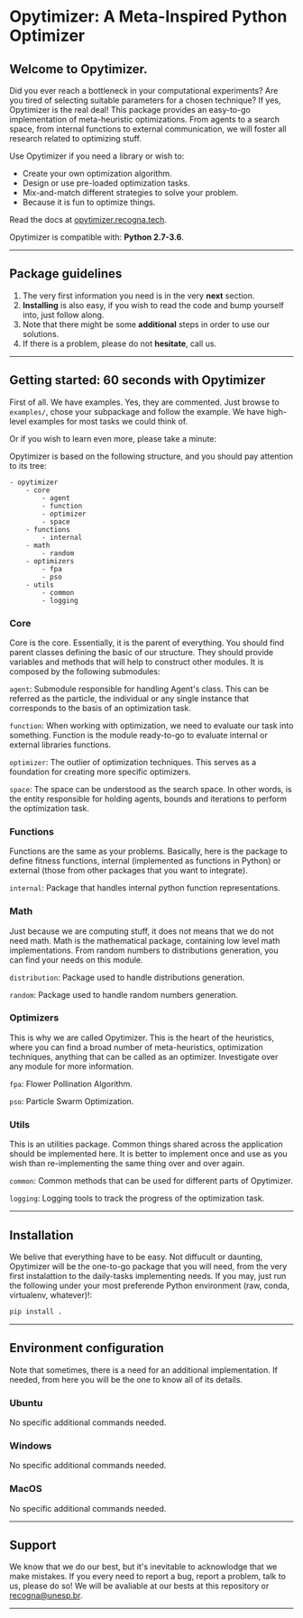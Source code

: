 # Opytimizer: A Meta-Inspired Python Optimizer

## Welcome to Opytimizer.
Did you ever reach a bottleneck in your computational experiments? Are you tired of selecting suitable parameters for a chosen technique? If yes, Opytimizer is the real deal! This package provides an easy-to-go implementation of meta-heuristic optimizations. From agents to a search space, from internal functions to external communication, we will foster all research related to optimizing stuff.

Use Opytimizer if you need a library or wish to:
* Create your own optimization algorithm.
* Design or use pre-loaded optimization tasks.
* Mix-and-match different strategies to solve your problem.
* Because it is fun to optimize things.

Read the docs at [opytimizer.recogna.tech](opytimizer.recogna.tech).

Opytimizer is compatible with: **Python 2.7-3.6**.

---

## Package guidelines

1. The very first information you need is in the very **next** section.
2. **Installing** is also easy, if you wish to read the code and bump yourself into, just follow along.
3. Note that there might be some **additional** steps in order to use our solutions.
4. If there is a problem, please do not **hesitate**, call us.

---

## Getting started: 60 seconds with Opytimizer

First of all. We have examples. Yes, they are commented. Just browse to `examples/`, chose your subpackage and follow the example. We have high-level examples for most tasks we could think of.

Or if you wish to learn even more, please take a minute:

Opytimizer is based on the following structure, and you should pay attention to its tree:

```
- opytimizer
    - core
        - agent
        - function
        - optimizer
        - space
    - functions
        - internal
    - math
        - random
    - optimizers
        - fpa
        - pso
    - utils
        - common
        - logging
```

### Core

Core is the core. Essentially, it is the parent of everything. You should find parent classes defining the basic of our structure. They should provide variables and methods that will help to construct other modules. It is composed by the following submodules:

```agent```: Submodule responsible for handling Agent's class. This can be referred as the particle, the individual or any single instance that corresponds to the basis of an optimization task.

```function```: When working with optimization, we need to evaluate our task into something. Function is the module ready-to-go to evaluate internal or external libraries functions.

```optimizer```: The outlier of optimization techniques. This serves as a foundation for creating more specific optimizers.

```space```: The space can be understood as the search space. In other words, is the entity responsible for holding agents, bounds and iterations to perform the optimization task.

### Functions

Functions are the same as your problems. Basically, here is the package to define fitness functions, internal (implemented as functions in Python) or external (those from other packages that you want to integrate).

```internal```: Package that handles internal python function representations.

### Math

Just because we are computing stuff, it does not means that we do not need math. Math is the mathematical package, containing low level math implementations. From random numbers to distributions generation, you can find your needs on this module.

```distribution```: Package used to handle distributions generation.

```random```: Package used to handle random numbers generation.

### Optimizers

This is why we are called Opytimizer. This is the heart of the heuristics, where you can find a broad number of meta-heuristics, optimization techniques, anything that can be called as an optimizer. Investigate over any module for more information.

```fpa```: Flower Pollination Algorithm.

```pso```: Particle Swarm Optimization.

### Utils

This is an utilities package. Common things shared across the application should be implemented here. It is better to implement once and use as you wish than re-implementing the same thing over and over again.

```common```: Common methods that can be used for different parts of Opytimizer.

```logging```: Logging tools to track the progress of the optimization task.

---

## Installation

We belive that everything have to be easy. Not diffucult or daunting, Opytimizer will be the one-to-go package that you will need, from the very first instalattion to the daily-tasks implementing needs. If you may, just run the following under your most preferende Python environment (raw, conda, virtualenv, whatever)!:

```Python
pip install .
```

---

## Environment configuration

Note that sometimes, there is a need for an additional implementation. If needed, from here you will be the one to know all of its details.

### Ubuntu

No specific additional commands needed.

### Windows

No specific additional commands needed.

### MacOS

No specific additional commands needed.

---

## Support

We know that we do our best, but it's inevitable to acknowlodge that we make mistakes. If you every need to report a bug, report a problem, talk to us, please do so! We will be avaliable at our bests at this repository or recogna@unesp.br.

---
